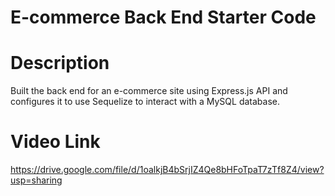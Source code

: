 # E-commerce Back End Starter Code
# Description
 Built the back end for an e-commerce site using Express.js API and configures it to use Sequelize to interact with a MySQL database.
 # Video Link
 https://drive.google.com/file/d/1oalkjB4bSrjIZ4Qe8bHFoTpaT7zTf8Z4/view?usp=sharing
